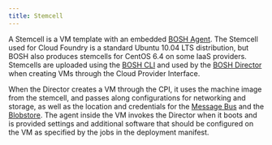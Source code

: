 ```yaml
---
title: Stemcell
---
```


A Stemcell is a VM template with an embedded [BOSH Agent](agent.html). The Stemcell used for Cloud Foundry is a standard Ubuntu 10.04 LTS distribution, but BOSH also produces stemcells for CentOS 6.4 on some IaaS providers. Stemcells are uploaded using the [BOSH CLI](#bosh-cli) and used by the [BOSH Director](director.html) when creating VMs through the Cloud Provider Interface.

When the Director creates a VM through the CPI, it uses the machine image from the stemcell, and passes along configurations for networking and storage, as well as the location and credentials for the [Message Bus](messaging.html) and the [Blobstore](blobstore.html). The agent inside the VM invokes the Director when it boots and is provided settings and additional software that should be configured on the VM as specified by the jobs in the deployment manifest.